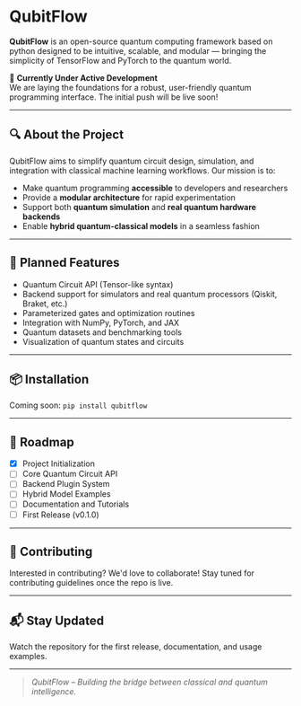 # QubitFlow

**QubitFlow** is an open-source quantum computing framework based on python designed to be intuitive, scalable, and modular — bringing the simplicity of TensorFlow and PyTorch to the quantum world.

🚧 **Currently Under Active Development**  
We are laying the foundations for a robust, user-friendly quantum programming interface. The initial push will be live soon!

---

## 🔍 About the Project

QubitFlow aims to simplify quantum circuit design, simulation, and integration with classical machine learning workflows. Our mission is to:

- Make quantum programming **accessible** to developers and researchers
- Provide a **modular architecture** for rapid experimentation
- Support both **quantum simulation** and **real quantum hardware backends**
- Enable **hybrid quantum-classical models** in a seamless fashion

---

## 📌 Planned Features

- Quantum Circuit API (Tensor-like syntax)
- Backend support for simulators and real quantum processors (Qiskit, Braket, etc.)
- Parameterized gates and optimization routines
- Integration with NumPy, PyTorch, and JAX
- Quantum datasets and benchmarking tools
- Visualization of quantum states and circuits

---

## 📦 Installation

Coming soon: `pip install qubitflow`

---

## 👷 Roadmap

- [x] Project Initialization
- [ ] Core Quantum Circuit API
- [ ] Backend Plugin System
- [ ] Hybrid Model Examples
- [ ] Documentation and Tutorials
- [ ] First Release (v0.1.0)

---

## 🤝 Contributing

Interested in contributing? We'd love to collaborate! Stay tuned for contributing guidelines once the repo is live.

---

## 📬 Stay Updated

Watch the repository for the first release, documentation, and usage examples.

---

> _QubitFlow – Building the bridge between classical and quantum intelligence._

